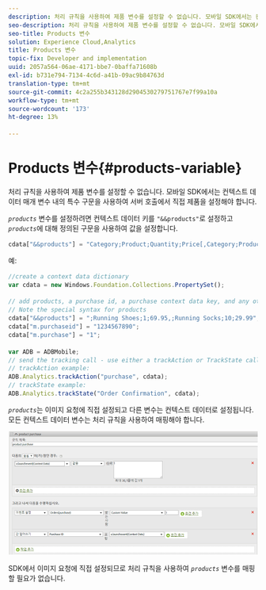 ```yaml
---
description: 처리 규칙을 사용하여 제품 변수를 설정할 수 없습니다. 모바일 SDK에서는 컨텍스트 데이터 매개 변수 내의 특수 구문을 사용하여 서버 호출에서 직접 제품을 설정해야 합니다.
seo-description: 처리 규칙을 사용하여 제품 변수를 설정할 수 없습니다. 모바일 SDK에서는 컨텍스트 데이터 매개 변수 내의 특수 구문을 사용하여 서버 호출에서 직접 제품을 설정해야 합니다.
seo-title: Products 변수
solution: Experience Cloud,Analytics
title: Products 변수
topic-fix: Developer and implementation
uuid: 2057a564-06ae-4171-bbe7-0baffa71608b
exl-id: b731e794-7134-4c6d-a41b-09ac9b84763d
translation-type: tm+mt
source-git-commit: 4c2a255b343128d2904530279751767e7f99a10a
workflow-type: tm+mt
source-wordcount: '173'
ht-degree: 13%

---
```


# Products 변수{#products-variable}

처리 규칙을 사용하여 제품 변수를 설정할 수 없습니다. 모바일 SDK에서는 컨텍스트 데이터 매개 변수 내의 특수 구문을 사용하여 서버 호출에서 직접 제품을 설정해야 합니다.

*`products`* 변수를 설정하려면 컨텍스트 데이터 키를 `"&&products"`로 설정하고 *`products`*&#x200B;에 대해 정의된 구문을 사용하여 값을 설정합니다.

```js
cdata["&&products"] = "Category;Product;Quantity;Price[,Category;Product;Quantity;Price]";
```

예:

```js
//create a context data dictionary 
var cdata = new Windows.Foundation.Collections.PropertySet(); 
 
// add products, a purchase id, a purchase context data key, and any other data you want to collect. 
// Note the special syntax for products 
cdata["&&products"] = ";Running Shoes;1;69.95,;Running Socks;10;29.99"; 
cdata["m.purchaseid"] = "1234567890"; 
cdata["m.purchase"] = "1"; 
 
var ADB = ADBMobile; 
// send the tracking call - use either a trackAction or TrackState call. 
// trackAction example: 
ADB.Analytics.trackAction("purchase", cdata); 
// trackState example: 
ADB.Analytics.trackState("Order Confirmation", cdata);
```

*`products`*&#x200B;는 이미지 요청에 직접 설정되고 다른 변수는 컨텍스트 데이터로 설정됩니다. 모든 컨텍스트 데이터 변수는 처리 규칙을 사용하여 매핑해야 합니다.

![](assets/products-procrules.png)

SDK에서 이미지 요청에 직접 설정되므로 처리 규칙을 사용하여 *`products`* 변수를 매핑할 필요가 없습니다.
